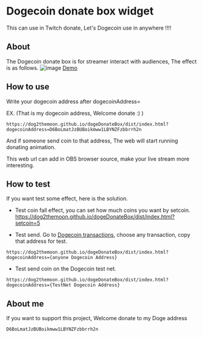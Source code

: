 # Dogecoin donate box widget

This can use in Twitch donate, Let's Dogecoin use in anywhere !!!!

## About
The Dogecoin donate box is for streamer interact with audiences, The effect is as follows.
![image](./doc/img/doge_donate_box.gif)
[Demo](https://dog2themoon.github.io/dogeDonateBox/dist/index.html?setcoin=5)
## How to use

Write your dogecoin address after dogecoinAddress=  

EX. (That is my dogecoin address, Welcome donate :) )

```
https://dog2themoon.github.io/dogeDonateBox/dist/index.html?dogecoinAddress=D6BoLmatJzBUBoikmww1LBYNZFzbbrrh2n
```

And if someone send coin to that address, The web will start running donating animation.

This web url can add in OBS browser source, make your live stream more interesting.

## How to test
If you want test some effect, here is the solution. 

* Test coin fall effect, you can set how much coins you want by setcoin.
https://dog2themoon.github.io/dogeDonateBox/dist/index.html?setcoin=5


* Test send.
Go to  [Dogecoin transactions](https://blockchair.com/dogecoin/transactions), choose any transaction, copy that address for test.
```
https://dog2themoon.github.io/dogeDonateBox/dist/index.html?
dogecoinAddress={anyone Dogecoin Address}
```


* Test send coin on the Dogecoin test net. 
```
https://dog2themoon.github.io/dogeDonateBox/dist/index.html?
dogecoinAddress={TestNet Dogecoin Address}
```

## About me
If you want to support this project, Welcome donate to my Doge address 

`D6BoLmatJzBUBoikmww1LBYNZFzbbrrh2n`



